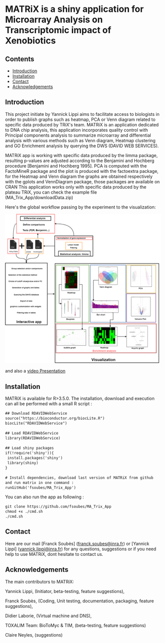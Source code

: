 # MATRiX is a shiny application for Microarray Analysis on Transcriptomic impact of Xenobiotics

## Contents

- [Introduction](#introduction)
- [Installation](#installation)
- [Contact](#contact)
- [Acknowledgements](#acknowledgements)


## Introduction

This project initiate by Yannick Lippi aims to facilitate access to biologists in order to publish graphs such as heatmap, PCA or Venn diagram related to specific data produced by TRiX's team.
MATRiX is an application dedicated to  DNA chip analysis, this application incorporates quality control with Principal components analysis to summarize microarray and differential analysis with various methods such as Venn diagram, Heatmap clustering and GO Enrichment analysis by querying the DWS (DAVID WEB SERVICES).

MATRiX app is working with specific data produced by the limma package, resulting p-values are adjusted according to the Benjamini and Hochberg procedure [Benjamini and Hochberg 1995].
PCA is computed with the FactoMineR package and the plot is produced with the factoextra package, for the Heatmap and Venn diagram the graphs are obtained respectively with the gplots and VennDiagram package, those packages are available on CRAN
This application works only with specific data produced by the plateau TRiX, you can check the example file (MA_Trix_App/downloadData.zip)

Here's the global workflow passing by the experiment to the visualization:

![](./www/whatmaen.png)

and also a [video Presentation](https://www.youtube.com/watch?v=lfI0zRYzeJs)

## Installation

MATRiX is available for R>3.5.0. The installation, download and execution can all be performed with a small R script :
```
## Download RDAVIDWebService
source("https://bioconductor.org/biocLite.R")
biocLite("RDAVIDWebService")

## Load RDAVIDWebService 
library(RDAVIDWebService)

## Load shiny packages
if(!require('shiny')){
 install.packages('shiny')
 library(shiny)
}

# Install dependencies, download last version of MATRiX from github and run matrix in one command :
runGitHub('fsoubes/MA_Trix_App')
```
You can also run the app as following : 
```
git clone https://github.com/fsoubes/MA_Trix_App
chmod +x ./cmd.sh
./cmd.sh
```

## Contact

Here are our mail [Franck Soubès] (franck.soubes@inra.fr) or [Yannick Lippi] (yannick.lippi@inra.fr) for any questions, suggestions or if you need help to use MATRiX, dont hesitate to contact us.

## Acknowledgements

The main contributors to MATRiX:

Yannick Lippi, (Initiator, beta-testing, feature suggestions),

Franck Soubès, (Coding, Unit testing, documentation, packaging, feature suggestions),

Didier Laborie, (Virtual machine and DNS),

TOXALIM Team: BioToMyc & TIM, (beta-testing, feature suggestions)  

Claire Neyles, (suggestions)
